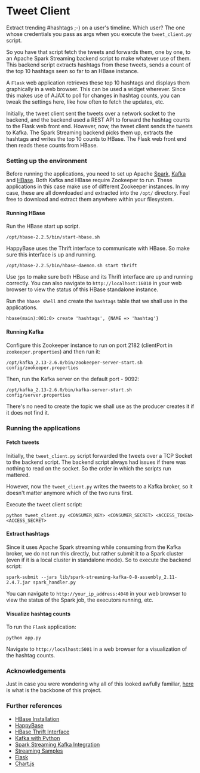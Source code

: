 # Tweet Client

Extract trending #hashtags ;-) on a user's timeline. Which user? The one whose credentials you pass as args when you execute the `tweet_client.py` script. 

So you have that script fetch the tweets and forwards them, one by one, to an Apache Spark Streaming backend script to make whatever use of them. This backend script extracts hashtags from these tweets, sends a count of the top 10 hashtags seen so far to an HBase instance. 

A `Flask` web application retrieves these top 10 hashtags and displays them graphically in a web browser. This can be used a widget wherever. Since this makes use of AJAX to poll for changes in hashtag counts, you can tweak the settings here, like how often to fetch the updates, etc.

Initially, the tweet client sent the tweets over a network socket to the backend, and the backend used a REST API to forward the hashtag counts to the Flask web front end. However, now, the tweet client sends the tweets to Kafka. The Spark Streaming backend picks them up, extracts the hashtags and writes the top 10 counts to HBase. The Flask web front end then reads these counts from HBase. 

### Setting up the environment

Before running the applications, you need to set up Apache [Spark](https://www.tutorialspoint.com/apache_spark/apache_spark_installation.htm), [Kafka](https://kafka.apache.org/quickstart) and [HBase](https://www.guru99.com/hbase-installation-guide.html). Both Kafka and HBase require Zookeeper to run. These applications in this case make use of different Zookeeper instances. In my case, these are all downloaded and extracted into the `/opt/` directory. Feel free to download and extract them anywhere within your filesystem.

#### Running HBase

Run the HBase start up script. 
```
/opt/hbase-2.2.5/bin/start-hbase.sh
```
HappyBase uses the Thrift interface to communicate with HBase. So make sure this interface is up and running.
```
/opt/hbase-2.2.5/bin/hbase-daemon.sh start thrift
```

Use `jps` to make sure both HBase and its Thrift interface are up and running correctly. You can also navigate to `http://localhost:16010` in your web browser to view the status of this HBase standalone instance.

Run the `hbase shell` and create the `hashtags` table that we shall use in the applications.

```
hbase(main):001:0> create 'hashtags', {NAME => 'hashtag'}
```

#### Running Kafka

Configure this Zookeeper instance to run on port 2182 (clientPort in `zookeeper.properties`) and then run it:
```
/opt/kafka_2.13-2.6.0/bin/zookeeper-server-start.sh config/zookeeper.properties
```

Then, run the Kafka server on the default port - 9092:
```
/opt/kafka_2.13-2.6.0/bin/kafka-server-start.sh config/server.properties
```

There's no need to create the topic we shall use as the producer creates it if it does not find it.

### Running the applications

#### Fetch tweets
Initially, the `tweet_client.py` script forwarded the tweets over a TCP Socket to the backend script. The backend script always had issues if there was nothing to read on the socket. So the order in which the scripts run mattered. 

However, now the `tweet_client.py` writes the tweets to a Kafka broker, so it doesn't matter anymore which of the two runs first.

Execute the tweet client script:
```
python tweet_client.py <CONSUMER_KEY> <CONSUMER_SECRET> <ACCESS_TOKEN> <ACCESS_SECRET>
```

#### Extract hashtags
Since it uses Apache Spark streaming while consuming from the Kafka broker, we do not run this directly, but rather submit it to a Spark cluster (even if it is a local cluster in standalone mode). So to execute the backend script:
```
spark-submit --jars lib/spark-streaming-kafka-0-8-assembly_2.11-2.4.7.jar spark_handler.py
```

You can navigate to `http://your_ip_address:4040` in your web browser to view the status of the Spark job, the executors running, etc.

#### Visualize hashtag counts
To run the `Flask` application:
```
python app.py
```

Navigate to `http://localhost:5001` in a web browser for a visualization of the hashtag counts.

### Acknowledgements

Just in case you were wondering why all of this looked awfully familiar, [here](https://www.toptal.com/apache/apache-spark-streaming-twitter) is what is the backbone of this project. 

### Further references

* [HBase Installation](https://www.guru99.com/hbase-installation-guide.html)
* [HappyBase](https://happybase.readthedocs.io/en/latest/)
* [HBase Thrift Interface](https://blog.cloudera.com/how-to-use-the-hbase-thrift-interface-part-1/)
* [Kafka with Python](https://towardsdatascience.com/kafka-python-explained-in-10-lines-of-code-800e3e07dad1)
* [Spark Streaming Kafka Integration](https://spark.apache.org/docs/2.1.0/streaming-kafka-0-8-integration.html)
* [Streaming Samples](https://github.com/apache/spark/blob/v2.1.0/examples/src/main/python/streaming/kafka_wordcount.py)
* [Flask](https://flask.palletsprojects.com/en/1.1.x/)
* [Chart.js](https://flask.palletsprojects.com/en/1.1.x/)